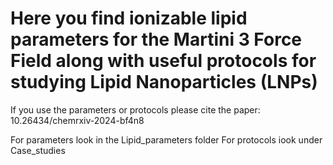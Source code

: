 # Here you find ionizable lipid parameters for the Martini 3 Force Field along with useful protocols for studying Lipid Nanoparticles (LNPs)

If you use the parameters or protocols please cite the paper:
10.26434/chemrxiv-2024-bf4n8


For parameters look in the Lipid_parameters folder 
For protocols iook under Case_studies
